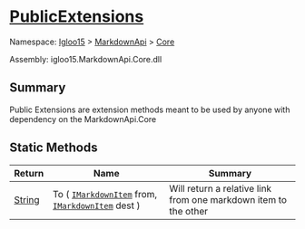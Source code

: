 # [PublicExtensions](./PublicExtensions.md)

Namespace: [Igloo15]() > [MarkdownApi]() > [Core](./README.md)

Assembly: igloo15.MarkdownApi.Core.dll

## Summary
Public Extensions are extension methods meant to be used by anyone with dependency on the MarkdownApi.Core

## Static Methods

| Return | Name | Summary | 
| --- | --- | --- | 
| [String](https://docs.microsoft.com/en-us/dotnet/api/System.String) | To ( [`IMarkdownItem`](./Interfaces/IMarkdownItem.md) from, [`IMarkdownItem`](./Interfaces/IMarkdownItem.md) dest ) | Will return a relative link from one markdown item to the other | 



